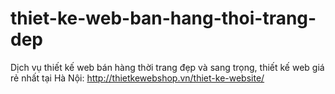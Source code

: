 # thiet-ke-web-ban-hang-thoi-trang-dep
Dịch vụ thiết kế web bán hàng thời trang đẹp và sang trọng, thiết kế web giá rẻ nhất tại Hà Nội: http://thietkewebshop.vn/thiet-ke-website/
